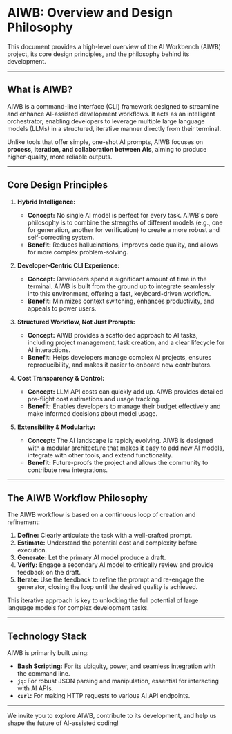 # AIWB: Overview and Design Philosophy

This document provides a high-level overview of the AI Workbench (AIWB) project, its core design principles, and the philosophy behind its development.

---

## What is AIWB?

AIWB is a command-line interface (CLI) framework designed to streamline and enhance AI-assisted development workflows. It acts as an intelligent orchestrator, enabling developers to leverage multiple large language models (LLMs) in a structured, iterative manner directly from their terminal.

Unlike tools that offer simple, one-shot AI prompts, AIWB focuses on **process, iteration, and collaboration between AIs**, aiming to produce higher-quality, more reliable outputs.

---

## Core Design Principles

1.  **Hybrid Intelligence:**
    * **Concept:** No single AI model is perfect for every task. AIWB's core philosophy is to combine the strengths of different models (e.g., one for generation, another for verification) to create a more robust and self-correcting system.
    * **Benefit:** Reduces hallucinations, improves code quality, and allows for more complex problem-solving.

2.  **Developer-Centric CLI Experience:**
    * **Concept:** Developers spend a significant amount of time in the terminal. AIWB is built from the ground up to integrate seamlessly into this environment, offering a fast, keyboard-driven workflow.
    * **Benefit:** Minimizes context switching, enhances productivity, and appeals to power users.

3.  **Structured Workflow, Not Just Prompts:**
    * **Concept:** AIWB provides a scaffolded approach to AI tasks, including project management, task creation, and a clear lifecycle for AI interactions.
    * **Benefit:** Helps developers manage complex AI projects, ensures reproducibility, and makes it easier to onboard new contributors.

4.  **Cost Transparency & Control:**
    * **Concept:** LLM API costs can quickly add up. AIWB provides detailed pre-flight cost estimations and usage tracking.
    * **Benefit:** Enables developers to manage their budget effectively and make informed decisions about model usage.

5.  **Extensibility & Modularity:**
    * **Concept:** The AI landscape is rapidly evolving. AIWB is designed with a modular architecture that makes it easy to add new AI models, integrate with other tools, and extend functionality.
    * **Benefit:** Future-proofs the project and allows the community to contribute new integrations.

---

## The AIWB Workflow Philosophy

The AIWB workflow is based on a continuous loop of creation and refinement:

1.  **Define:** Clearly articulate the task with a well-crafted prompt.
2.  **Estimate:** Understand the potential cost and complexity before execution.
3.  **Generate:** Let the primary AI model produce a draft.
4.  **Verify:** Engage a secondary AI model to critically review and provide feedback on the draft.
5.  **Iterate:** Use the feedback to refine the prompt and re-engage the generator, closing the loop until the desired quality is achieved.

This iterative approach is key to unlocking the full potential of large language models for complex development tasks.

---

## Technology Stack

AIWB is primarily built using:
* **Bash Scripting:** For its ubiquity, power, and seamless integration with the command line.
* **`jq`:** For robust JSON parsing and manipulation, essential for interacting with AI APIs.
* **`curl`:** For making HTTP requests to various AI API endpoints.

---

We invite you to explore AIWB, contribute to its development, and help us shape the future of AI-assisted coding!
